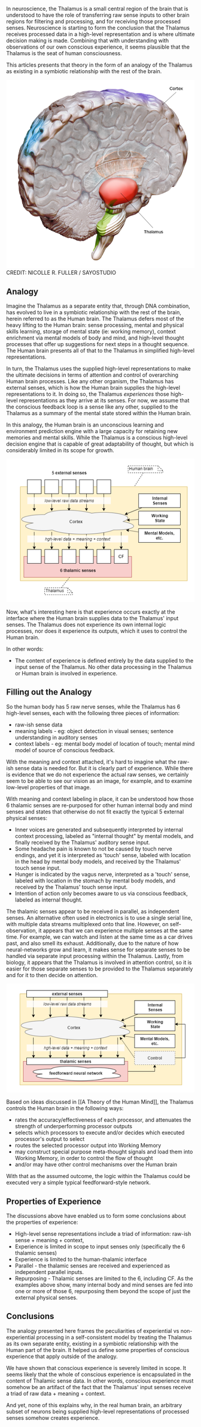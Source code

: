 In neuroscience, the Thalamus is a small central region of the brain that is understood to have the role of transferring raw sense inputs to other brain regions for filtering and processing, and for receiving those processed senses. Neuroscience is starting to form the conclusion that the Thalamus receives processed data in a high-level representation and is where ultimate decision making is made. Combining that with understanding with observations of our own conscious experience, it seems plausible that the Thalamus is the seat of human consciousness.

This articles presents that theory in the form of an analogy of the Thalamus as existing in a symbiotic relationship with the rest of the brain.

![thalamus-brain-region](files/thalamus-brain-region.png)
CREDIT: NICOLLE R. FULLER / SAYOSTUDIO

## Analogy
Imagine the Thalamus as a separate entity that, through DNA combination, has evolved to live in a symbiotic relationship with the rest of the brain, herein referred to as the Human brain. The Thalamus defers most of the heavy lifting to the Human brain: sense processing, mental and physical skills learning, storage of mental state (ie: working memory), context enrichment via mental models of body and mind, and high-level thought processes that offer up suggestions for next steps in a thought sequence. The Human brain presents all of that to the Thalamus in simplified high-level representations.

In turn, the Thalamus uses the supplied high-level representations to make the ultimate decisions in terms of attention and control of overarching Human brain processes. Like any other organism, the Thalamus has external senses, which is how the Human brain supplies the high-level representations to it. In doing so, the Thalamus _experiences_ those high-level representations as they arrive at its senses. For now, we assume that the conscious feedback loop is a sense like any other, supplied to the Thalamus as a summary of the mental state stored within the Human brain.

In this analogy, the Human brain is an unconscious learning and environment prediction engine with a large capacity for retaining new memories and mental skills. While the Thalamus is a conscious high-level decision engine that is capable of great adaptability of thought, but which is considerably limited in its scope for growth.

![thalamic senses](files/thalamic-senses.png)

Now, what's interesting here is that experience occurs exactly at the interface where the Human brain supplies data to the Thalamus' input senses. The Thalamus does not experience its own internal logic processes, nor does it experience its outputs, which it uses to control the Human brain.

In other words:
* The content of experience is defined entirely by the data supplied to the input sense of the Thalamus. No other data processing in the Thalamus or Human brain is involved in experience.

## Filling out the Analogy
So the human body has 5 raw nerve senses, while the Thalamus has 6 high-level senses, each with the following three pieces of information:
* raw-ish sense data
* meaning labels - eg: object detection in visual senses; sentence understanding in auditory senses
* context labels - eg: mental body model of location of touch; mental mind model of source of conscious feedback.

With the meaning and context attached, it's hard to imagine what the raw-ish sense data is needed for. But it is clearly part of experience. While there is evidence that we do not experience the actual raw senses, we certainly seem to be able to see our vision as an image, for example, and to examine low-level properties of that image.

With meaning and context labeling in place, it can be understood how those 6 thalamic senses are re-purposed for other human internal body and mind senses and states that otherwise do not fit exactly the typical 5 external physical senses:
* Inner voices are generated and subsequently interpreted by internal context processing, labeled as "internal thought" by mental models, and finally received by the Thalamus' auditory sense input.
* Some headache pain is known to not be caused by touch nerve endings, and yet it is interpreted as 'touch' sense, labeled with location in the head by mental body models, and received by the Thalamus' touch sense input.
* Hunger is indicated by the vagus nerve, interpreted as a 'touch' sense, labeled with location in the stomach by mental body models, and received by the Thalamus' touch sense input.
* Intention of action only becomes aware to us via conscious feedback, labeled as internal thought.

The thalamic senses appear to be received in parallel, as independent senses. An alternative often used in electronics is to use a single serial line, with multiple data streams multiplexed onto that line. However, on self-observation, it appears that we can experience multiple senses at the same time. For example, we can watch and listen at the same time as a car drives past, and also smell its exhaust. Additionally, due to the nature of how neural-networks grow and learn, it makes sense for separate senses to be handled via separate input processing within the Thalamus. Lastly, from biology, it appears that the Thalamus is involved in attention control, so it is easier for those separate senses to be provided to the Thalamus separately and for it to then decide on attention.

![thalamic control](files/thalamic-control.png)

Based on ideas discussed in [[A Theory of the Human Mind]], the Thalamus controls the Human brain in the following ways:
* rates the accuracy/effectiveness of each processor, and attenuates the strength of underperforming processor outputs
* selects which processors to execute and/or decides which executed processor's output to select
* routes the selected processor output into Working Memory
* may construct special purpose meta-thought signals and load them into Working Memory, in order to control the flow of thought
* and/or may have other control mechanisms over the Human brain

With that as the assumed outcome, the logic within the Thalamus could be executed very a simple typical feedforward-style network.

## Properties of Experience
The discussions above have enabled us to form some conclusions about the properties of experience:
* High-level sense representations include a triad of information: raw-ish sense + meaning + context,
* Experience is limited in scope to input senses only (specifically the 6 thalamic senses)
* Experience is limited to the human-thalamic interface
* Parallel - the thalamic senses are received and experienced as independent parallel inputs.
* Repurposing - Thalamic senses are limited to the 6, including CF. As the examples above show, many internal body and mind senses are fed into one or more of those 6, repurposing them beyond the scope of just the external physical senses.

## Conclusions
The analogy presented here frames the peculiarities of experiential vs non-experiential processing in a self-consistent model by treating the Thalamus as its own separate entity, existing in a symbiotic relationship with the Human part of the brain. It helped us define some properties of conscious experience that apply outside of the analogy.

We have shown that conscious experience is severely limited in scope. It seems likely that the whole of conscious experience is encapsulated in the content of Thalamic sense data. In other words, conscious experience must somehow be an artifact of the fact that the Thalamus' input senses receive a triad of raw data + meaning + context.

And yet, none of this explains why, in the real human brain, an arbitrary subset of neurons being supplied high-level representations of processed senses somehow creates experience.